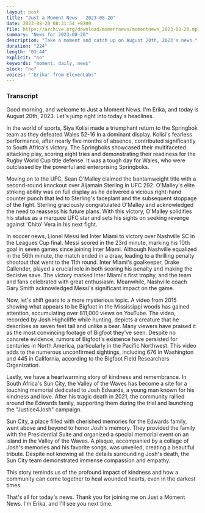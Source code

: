 ```yaml
---
layout: post
title: "Just a Moment News - 2023-08-20"
date: 2023-08-20 08:31:54 +0200
file: https://archive.org/download/momentnews/momentnews_2023-08-20.mp3
summary: "News for 2023-08-20"
description: "Take a moment and catch up on August 20th, 2023's news."
duration: "224"
length: "03:44"
explicit: "no"
keywords: "moment, daily, news"
block: "no"
voices: "'Erika' from ElevenLabs"
---
```


### Transcript

Good morning, and welcome to Just a Moment News. I'm Erika, and today is August 20th, 2023. Let's jump right into today's headlines.

In the world of sports, Siya Kolisi made a triumphant return to the Springbok team as they defeated Wales 52-16 in a dominant display. Kolisi's fearless performance, after nearly five months of absence, contributed significantly to South Africa's victory. The Springboks showcased their multifaceted attacking play, scoring eight tries and demonstrating their readiness for the Rugby World Cup title defense. It was a tough day for Wales, who were outclassed by the powerful and enterprising Springboks.

Moving on to the UFC, Sean O'Malley claimed the bantamweight title with a second-round knockout over Aljamain Sterling in UFC 292. O'Malley's elite striking ability was on full display as he delivered a vicious right-hand counter punch that led to Sterling's faceplant and the subsequent stoppage of the fight. Sterling graciously congratulated O'Malley and acknowledged the need to reassess his future plans. With this victory, O'Malley solidifies his status as a marquee UFC star and sets his sights on seeking revenge against 'Chito' Vera in his next fight.

In soccer news, Lionel Messi led Inter Miami to victory over Nashville SC in the Leagues Cup final. Messi scored in the 23rd minute, marking his 10th goal in seven games since joining Inter Miami. Although Nashville equalized in the 56th minute, the match ended in a draw, leading to a thrilling penalty shootout that went to the 11th round. Inter Miami's goalkeeper, Drake Callender, played a crucial role in both scoring his penalty and making the decisive save. The victory marked Inter Miami's first trophy, and the team and fans celebrated with great enthusiasm. Meanwhile, Nashville coach Gary Smith acknowledged Messi's significant impact on the game.

Now, let's shift gears to a more mysterious topic. A video from 2015 showing what appears to be Bigfoot in the Mississippi woods has gained attention, accumulating over 811,000 views on YouTube. The video, recorded by Josh Highcliffe while hunting, depicts a creature that he describes as seven feet tall and unlike a bear. Many viewers have praised it as the most convincing footage of Bigfoot they've seen. Despite no concrete evidence, rumors of Bigfoot's existence have persisted for centuries in North America, particularly in the Pacific Northwest. This video adds to the numerous unconfirmed sightings, including 676 in Washington and 445 in California, according to the Bigfoot Field Researchers Organization.

Lastly, we have a heartwarming story of kindness and remembrance. In South Africa's Sun City, the Valley of the Waves has become a site for a touching memorial dedicated to Josh Edwards, a young man known for his kindness and love. After his tragic death in 2021, the community rallied around the Edwards family, supporting them during the trial and launching the "Justice4Josh" campaign.

Sun City, a place filled with cherished memories for the Edwards family, went above and beyond to honor Josh's memory. They provided the family with the Presidential Suite and organized a special memorial event on an island in the Valley of the Waves. A plaque, accompanied by a collage of Josh's memories and his favorite songs, was unveiled, creating a beautiful tribute. Despite not knowing all the details surrounding Josh's death, the Sun City team demonstrated immense compassion and empathy.

This story reminds us of the profound impact of kindness and how a community can come together to heal wounded hearts, even in the darkest times.

That's all for today's news. Thank you for joining me on Just a Moment News. I'm Erika, and I'll see you next time.

